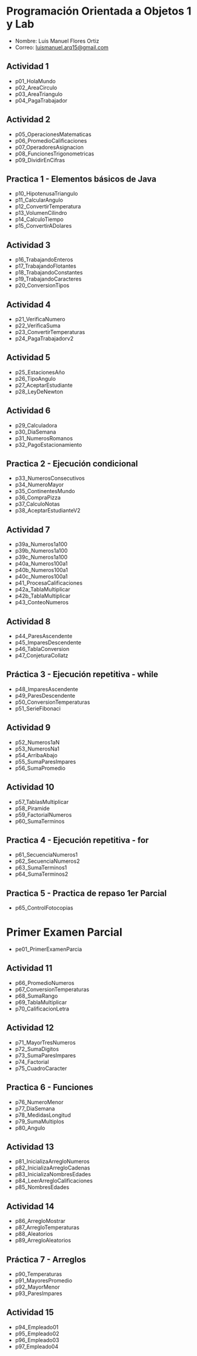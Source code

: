 # Programación Orientada a Objetos 1 y Lab

- Nombre: Luis Manuel Flores Ortiz
- Correo: luismanuel.arq15@gmail.com

## Actividad 1

- p01_HolaMundo
- p02_AreaCirculo
- p03_AreaTriangulo
- p04_PagaTrabajador

## Actividad 2

- p05_OperacionesMatematicas
- p06_PromedioCalificaciones
- p07_OperadoresAsignacion
- p08_FuncionesTrigonometricas
- p09_DividirEnCifras

## Practica 1 - Elementos básicos de Java

- p10_HipotenusaTriangulo
- p11_CalcularAngulo
- p12_ConvertirTemperatura
- p13_VolumenCilindro
- p14_CalculoTiempo
- p15_ConvertirADolares

## Actividad 3

- p16_TrabajandoEnteros
- p17_TrabajandoFlotantes
- p18_TrabajandoConstantes
- p19_TrabajandoCaracteres
- p20_ConversionTipos

## Actividad 4

- p21_VerificaNumero
- p22_VerificaSuma
- p23_ConvertirTemperaturas
- p24_PagaTrabajadorv2

## Actividad 5

- p25_EstacionesAño
- p26_TipoAngulo
- p27_AceptarEstudiante
- p28_LeyDeNewton

## Actividad 6

- p29_Calculadora
- p30_DiaSemana
- p31_NumerosRomanos
- p32_PagoEstacionamiento

## Practica 2 - Ejecución condicional

- p33_NumerosConsecutivos
- p34_NumeroMayor
- p35_ContinentesMundo
- p36_CompraPizza
- p37_CalculoNotas
- p38_AceptarEstudianteV2

## Actividad 7

- p39a_Numeros1a100
- p39b_Numeros1a100
- p39c_Numeros1a100
- p40a_Numeros100a1
- p40b_Numeros100a1
- p40c_Numeros100a1
- p41_ProcesaCalificaciones
- p42a_TablaMultiplicar
- p42b_TablaMultiplicar
- p43_ConteoNumeros

## Actividad 8

- p44_ParesAscendente
- p45_ImparesDescendente
- p46_TablaConversion
- p47_ConjeturaCollatz

## Práctica 3 - Ejecución repetitiva - while

- p48_ImparesAscendente
- p49_ParesDescendente
- p50_ConversionTemperaturas
- p51_SerieFibonaci

## Actividad 9

- p52_Numeros1aN
- p53_NumerosNa1
- p54_ArribaAbajo
- p55_SumaParesImpares
- p56_SumaPromedio

## Actividad 10

- p57_TablasMultiplicar
- p58_Piramide
- p59_FactorialNumeros
- p60_SumaTerminos

## Practica 4 - Ejecución repetitiva - for

- p61_SecuenciaNumeros1
- p62_SecuenciaNumeros2
- p63_SumaTerminos1
- p64_SumaTerminos2

## Practica 5 - Practica de repaso 1er Parcial

- p65_ControlFotocopias

# Primer Examen Parcial

- pe01_PrimerExamenParcia

## Actividad 11

- p66_PromedioNumeros
- p67_ConversionTemperaturas
- p68_SumaRango
- p69_TablaMultiplicar
- p70_CalificacionLetra

## Actividad 12

- p71_MayorTresNumeros
- p72_SumaDigitos
- p73_SumaParesImpares
- p74_Factorial
- p75_CuadroCaracter

## Practica 6 - Funciones

- p76_NumeroMenor
- p77_DiaSemana  
- p78_MedidasLongitud  
- p79_SumaMultiplos
- p80_Angulo

## Actividad 13

- p81_InicializaArregloNumeros
- p82_InicializaArregloCadenas
- p83_InicializaNombresEdades
- p84_LeerArregloCalificaciones
- p85_NombresEdades

## Actividad 14

- p86_ArregloMostrar
- p87_ArregloTemperaturas
- p88_Aleatorios
- p89_ArregloAleatorios

## Práctica 7 - Arreglos

- p90_Temperaturas
- p91_MayoresPromedio
- p92_MayorMenor
- p93_ParesImpares 

## Actividad 15

- p94_Empleado01
- p95_Empleado02
- p96_Empleado03
- p97_Empleado04